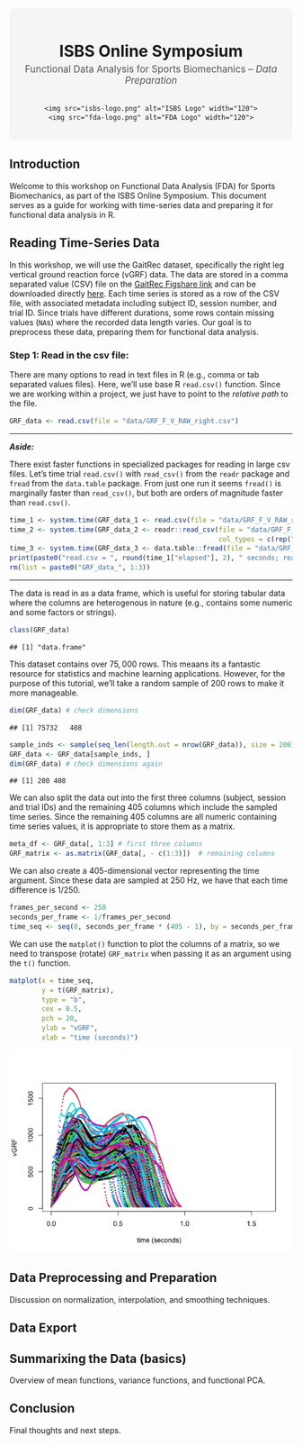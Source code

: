 
<div style="background-color:#f5f5f5; padding: 20px; text-align: center; border-radius: 10px; margin-bottom: 20px;">

<h1 style="margin-bottom: 0;">
ISBS Online Symposium
</h1>
<p style="font-size: 1.2em; color: #555; margin-top: 5px;">
Functional Data Analysis for Sports Biomechanics – <i>Data
Preparation</i>
</p>

<div style="display: flex; justify-content: center; align-items: center; gap: 40px; margin-top: 15px;">

    <img src="isbs-logo.png" alt="ISBS Logo" width="120">
    <img src="fda-logo.png" alt="FDA Logo" width="120">

</div>

</div>

## Introduction

Welcome to this workshop on Functional Data Analysis (FDA) for Sports
Biomechanics, as part of the ISBS Online Symposium. This document serves
as a guide for working with time-series data and preparing it for
functional data analysis in R.

## Reading Time-Series Data

In this workshop, we will use the GaitRec dataset, specifically the
right leg vertical ground reaction force (vGRF) data. The data are
stored in a comma separated value (CSV) file on the [GaitRec Figshare
link](https://figshare.com/articles/dataset/GRF_F_V_RAW_right/11394825?backTo=%2Fcollections%2FGaitRec_A_large-scale_ground_reaction_force_dataset_of_healthy_and_impaired_gait%2F4788012&file=22063200)
and can be downloaded directly
[here](https://figshare.com/ndownloader/files/22063200). Each time
series is stored as a row of the CSV file, with associated metadata
including subject ID, session number, and trial ID. Since trials have
different durations, some rows contain missing values (`NA`s) where the
recorded data length varies. Our goal is to preprocess these data,
preparing them for functional data analysis.

### Step 1: Read in the csv file:

There are many options to read in text files in R (e.g., comma or tab
separated values files). Here, we’ll use base R `read.csv()` function.
Since we are working within a project, we just have to point to the
*relative path* to the file.

``` r
GRF_data <- read.csv(file = "data/GRF_F_V_RAW_right.csv")
```

------------------------------------------------------------------------

***Aside:***

There exist faster functions in specialized packages for reading in
large csv files. Let’s time trial `read.csv()` with `read_csv()` from
the `readr` package and `fread` from the `data.table` package. From just
one run it seems `fread()` is marginally faster than `read_csv()`, but
both are orders of magnitude faster than `read.csv()`.

``` r
time_1 <- system.time(GRF_data_1 <- read.csv(file = "data/GRF_F_V_RAW_right.csv"))
time_2 <- system.time(GRF_data_2 <- readr::read_csv(file = "data/GRF_F_V_RAW_right.csv", 
                                                    col_types = c(rep("i", 3), rep("n", 405))))
time_3 <- system.time(GRF_data_3 <- data.table::fread(file = "data/GRF_F_V_RAW_right.csv"))
print(paste0("read.csv = ", round(time_1["elapsed"], 2), " seconds; read_csv = ", round(time_2["elapsed"], 2), " seconds; fread = ", round(time_3["elapsed"], 2), " seconds"))
rm(list = paste0("GRF_data_", 1:3))
```

------------------------------------------------------------------------

The data is read in as a data frame, which is useful for storing tabular
data where the columns are heterogenous in nature (e.g., contains some
numeric and some factors or strings).

``` r
class(GRF_data)
```

    ## [1] "data.frame"

This dataset contains over $75,000$ rows. This meaans its a fantastic
resource for statistics and machine learning applications. However, for
the purpose of this tutorial, we’ll take a random sample of $200$ rows
to make it more manageable.

``` r
dim(GRF_data) # check dimensions
```

    ## [1] 75732   408

``` r
sample_inds <- sample(seq_len(length.out = nrow(GRF_data)), size = 200)
GRF_data <- GRF_data[sample_inds, ]
dim(GRF_data) # check dimensions again
```

    ## [1] 200 408

We can also split the data out into the first three columns (subject,
session and trial IDs) and the remaining $405$ columns which include the
sampled time series. Since the remaining $405$ columns are all numeric
containing time series values, it is appropriate to store them as a
matrix.

``` r
meta_df <- GRF_data[, 1:3] # first three columns
GRF_matrix <- as.matrix(GRF_data[, - c(1:3)])  # remaining columns
```

We can also create a $405$-dimensional vector representing the time
argument. Since these data are sampled at $250$ Hz, we have that each
time difference is $1/250$.

``` r
frames_per_second <- 250
seconds_per_frame <- 1/frames_per_second
time_seq <- seq(0, seconds_per_frame * (405 - 1), by = seconds_per_frame)
```

We can use the `matplot()` function to plot the columns of a matrix, so
we need to transpose (rotate) `GRF_matrix` when passing it as an
argument using the `t()` function.

``` r
matplot(x = time_seq,
        y = t(GRF_matrix), 
        type = "b", 
        cex = 0.5, 
        pch = 20, 
        ylab = "vGRF",
        xlab = "time (seconds)")
```

![](README_files/figure-gfm/unnamed-chunk-7-1.png)<!-- -->

## Data Preprocessing and Preparation

Discussion on normalization, interpolation, and smoothing techniques.

## Data Export

## Summarixing the Data (basics)

Overview of mean functions, variance functions, and functional PCA.

## Conclusion

Final thoughts and next steps.
